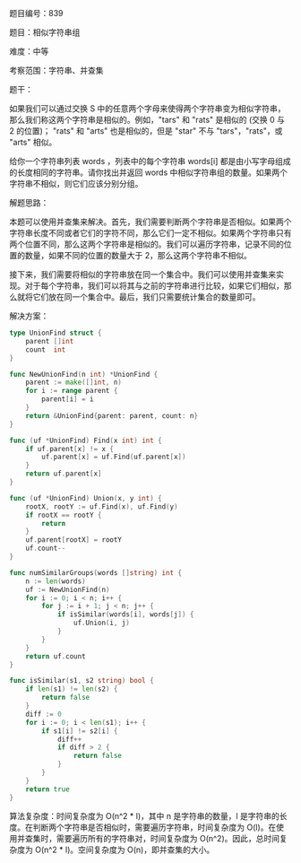 题目编号：839

题目：相似字符串组

难度：中等

考察范围：字符串、并查集

题干：

如果我们可以通过交换 S 中的任意两个字母来使得两个字符串变为相似字符串，那么我们称这两个字符串是相似的。例如，"tars" 和 "rats" 是相似的 (交换 0 与 2 的位置)； "rats" 和 "arts" 也是相似的，但是 "star" 不与 "tars"，"rats"，或 "arts" 相似。

给你一个字符串列表 words ，列表中的每个字符串 words[i] 都是由小写字母组成的长度相同的字符串。请你找出并返回 words 中相似字符串组的数量。如果两个字符串不相似，则它们应该分别分组。

解题思路：

本题可以使用并查集来解决。首先，我们需要判断两个字符串是否相似。如果两个字符串长度不同或者它们的字符不同，那么它们一定不相似。如果两个字符串只有两个位置不同，那么这两个字符串是相似的。我们可以遍历字符串，记录不同的位置的数量，如果不同的位置的数量大于 2，那么这两个字符串不相似。

接下来，我们需要将相似的字符串放在同一个集合中。我们可以使用并查集来实现。对于每个字符串，我们可以将其与之前的字符串进行比较，如果它们相似，那么就将它们放在同一个集合中。最后，我们只需要统计集合的数量即可。

解决方案：

```go
type UnionFind struct {
    parent []int
    count  int
}

func NewUnionFind(n int) *UnionFind {
    parent := make([]int, n)
    for i := range parent {
        parent[i] = i
    }
    return &UnionFind{parent: parent, count: n}
}

func (uf *UnionFind) Find(x int) int {
    if uf.parent[x] != x {
        uf.parent[x] = uf.Find(uf.parent[x])
    }
    return uf.parent[x]
}

func (uf *UnionFind) Union(x, y int) {
    rootX, rootY := uf.Find(x), uf.Find(y)
    if rootX == rootY {
        return
    }
    uf.parent[rootX] = rootY
    uf.count--
}

func numSimilarGroups(words []string) int {
    n := len(words)
    uf := NewUnionFind(n)
    for i := 0; i < n; i++ {
        for j := i + 1; j < n; j++ {
            if isSimilar(words[i], words[j]) {
                uf.Union(i, j)
            }
        }
    }
    return uf.count
}

func isSimilar(s1, s2 string) bool {
    if len(s1) != len(s2) {
        return false
    }
    diff := 0
    for i := 0; i < len(s1); i++ {
        if s1[i] != s2[i] {
            diff++
            if diff > 2 {
                return false
            }
        }
    }
    return true
}
```

算法复杂度：时间复杂度为 O(n^2 * l)，其中 n 是字符串的数量，l 是字符串的长度。在判断两个字符串是否相似时，需要遍历字符串，时间复杂度为 O(l)。在使用并查集时，需要遍历所有的字符串对，时间复杂度为 O(n^2)。因此，总时间复杂度为 O(n^2 * l)。空间复杂度为 O(n)，即并查集的大小。